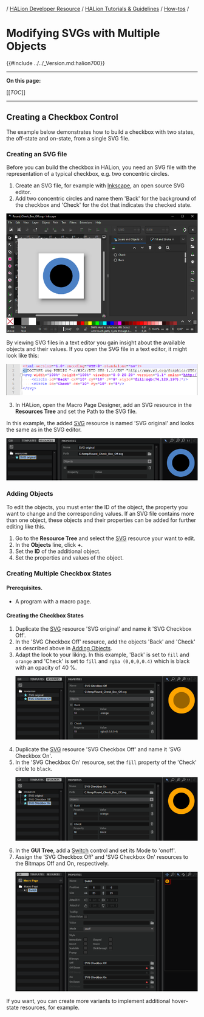 / [HALion Developer Resource](../../HALion-Developer-Resource.md) / [HALion Tutorials & Guidelines](./HALion-Tutorials-Guidelines.md) / [How-tos](./How-tos.md) /

# Modifying SVGs with Multiple Objects

{{#include ../../_Version.md:halion700}}

---

**On this page:**

[[_TOC_]]

---


## Creating a Checkbox Control

The example below demonstrates how to build a checkbox with two states, the off-state and on-state, from a single SVG file.

### Creating an SVG file

Before you can build the checkbox in HALion, you need an SVG file with the representation of a typical checkbox, e.g. two concentric circles.

1. Create an SVG file, for example with [Inkscape](https://inkscape.org/), an open source SVG editor.
2. Add two concentric circles and name them 'Back' for the background of the checkbox and 'Check' for the dot that indicates the checked state.

![Modifying SVGs with Multiple Objects Checkbox](../images/Modifying-SVGs-with-Multiple-Objects-Checkbox.png)

By viewing SVG files in a text editor you gain insight about the available objects and their values. If you open the SVG file in a text editor, it might look like this:

![Modifying SVGs with Multiple Objects Text Editor](../images/Modifying-SVGs-with-Multiple-Objects-Text-Editor.png)

3. In HALion, open the Macro Page Designer, add an SVG resource in the **Resources Tree** and set the Path to the SVG file.

In this example, the added [SVG](../../HALion-Macro-Page/pages/SVG.md) resource is named 'SVG original' and looks the same as in the SVG editor.

![Modifying SVGs with Multiple Objects Original](../images/Modifying-SVGs-with-Multiple-Objects-Original.png)

### Adding Objects

To edit the objects, you must enter the ID of the object, the property you want to change and the corresponding values. If an SVG file contains more than one object, these objects and their properties can be added for further editing like this.

1. Go to the **Resource Tree** and select the [SVG](../../HALion-Macro-Page/pages/SVG.md) resource your want to edit.
1. In the **Objects** line, click **+**.
1. Set the **ID** of the additional object.
1. Set the properties and values of the object.

### Creating Multiple Checkbox States

#### Prerequisites.

* A program with a macro page.

#### Creating the Checkbox States

1. Duplicate the [SVG](../../HALion-Macro-Page/pages/SVG.md) resource 'SVG original' and name it 'SVG Checkbox Off'.
1. In the 'SVG Checkbox Off' resource, add the objects 'Back' and 'Check' as described above in [Adding Objects](#adding-objects).
1. Adapt the look to your liking. In this example, 'Back' is set to ``fill`` and ``orange`` and 'Check' is set to ``fill`` and ``rgba (0,0,0,0.4)`` which is black with an opacity of 40 %.<p>![Modifying SVGs with Multiple Objects Off](../images/Modifying-SVGs-with-Multiple-Objects-Off.png)</p>
1. Duplicate the [SVG](../../HALion-Macro-Page/pages/SVG.md) resource 'SVG Checkbox Off' and name it 'SVG Checkbox On'.
1. In the 'SVG Checkbox On' resource, set the ``fill`` property of the 'Check' circle to ``black``.<p>![Modifying SVGs with Multiple Objects On](../images/Modifying-SVGs-with-Multiple-Objects-On.png)</p>
1. In the **GUI Tree**, add a [Switch](../../HALion-Macro-Page/pages/Switch.md) control and set its Mode to 'onoff'.
1. Assign the 'SVG Checkbox Off' and 'SVG Checkbox On' resources to the Bitmaps Off and On, respectively.<p>![Modifying SVGs with Multiple Objects Switch](../images/Modifying-SVGs-with-Multiple-Objects-Switch.png)</p>

If you want, you can create more variants to implement additional hover-state resources, for example.
